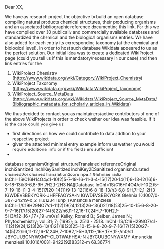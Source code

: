 Dear XX,

We have as research project the objective to build an open database compiling natural products chemical structures, their producing organisms and an associated bibliographic reference documenting this link. For this we have compiled over 30 publically and commercially available databases and standardized the chemical and the biological organisms entries. We have also added for each entriy its corresponding taxonomy (at the chemical and biological level).
In order to host such database Wikidata appeared to us as the perfect solution. 
Our initial idea was to create a dedicated WikiProject page (could you tell us if this is mandatory/necessary in our case) and then link entries for the 

1. WikiProject Chemistry (https://www.wikidata.org/wiki/Category:WikiProject_Chemistry)
2. WikiProject Taxonomy (https://www.wikidata.org/wiki/Wikidata:WikiProject_Taxonomy)
3. WikiProject_Source_MetaData (https://www.wikidata.org/wiki/Wikidata:WikiProject_Source_MetaData/Bibliographic_metadata_for_scholarly_articles_in_Wikidata)

We thus decided to contact you as maintainers/active contributors of one of the above WikiProjects in order to check wether our idea was feasible.
If it is the case could you give us 

- first directions on how we could contribute to data addtion to your respective project
- given the attached minimal entry example inform us wether you would require additional info or if the fields are sufficient 
- 


database	organismOriginal	structureTranslated	referenceOriginal	inchiSanitized	inchiKeySanitized	inchiKey2DSanitized	organismCurated	cleanedDoi	cleanedTranslationScore
npa_1	Glehniae radix	InChI=1S/C16H14O4/c1-10(2)5-7-19-16-11-3-4-15(17)20-14(11)9-13-12(16)6-8-18-13/h3-6,8-9H,7H2,1-2H3	NA§Database	InChI=1S/C16H14O4/c1-10(2)5-7-19-16-11-3-4-15(17)20-14(11)9-13-12(16)6-8-18-13/h3-6,8-9H,7H2,1-2H3	IGWDEVSBEKYORK-UHFFFAOYSA-N	IGWDEVSBEKYORK	Glehnia	10.1007/0-387-24249-x_2	11.612341
unp_1	Amsinckia menziesii	InChI=1/C19H29NO7/c1-11(2)19(24,12(3)26-13(4)21)18(23)25-10-15-6-8-20-9-7-16(17(15)20)27-14(5)22/h6,11-12,16-17,24H,7-10H2,1-5H3/t12-,16+,17+,19-/m0/s1	Kelley, Ronald B.; Seiber, James N.; Phytochemistry; vol. 31; 7; (1992); p. 2513 - 2518.	InChI=1S/C19H29NO7/c1-11(2)19(24,12(3)26-13(4)21)18(23)25-10-15-6-8-20-9-7-16(17(15)20)27-14(5)22/h6,11-12,16-17,24H,7-10H2,1-5H3/t12-,16+,17+,19-/m0/s1	JBYCUUBCNYWXMY-CLOTWAHHSA-N	JBYCUUBCNYWXMY	Amsinckia menziesii	10.1016/0031-9422(92)83312-m	68.36774